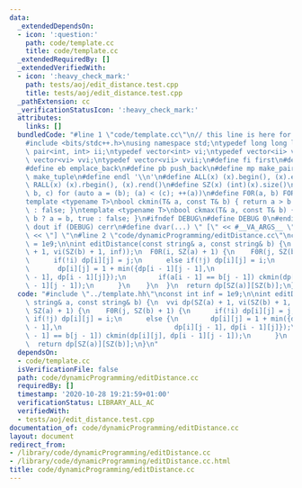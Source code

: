 ```yaml
---
data:
  _extendedDependsOn:
  - icon: ':question:'
    path: code/template.cc
    title: code/template.cc
  _extendedRequiredBy: []
  _extendedVerifiedWith:
  - icon: ':heavy_check_mark:'
    path: tests/aoj/edit_distance.test.cpp
    title: tests/aoj/edit_distance.test.cpp
  _pathExtension: cc
  _verificationStatusIcon: ':heavy_check_mark:'
  attributes:
    links: []
  bundledCode: "#line 1 \"code/template.cc\"\n// this line is here for a reason\n\
    #include <bits/stdc++.h>\nusing namespace std;\ntypedef long long ll;\ntypedef\
    \ pair<int, int> ii;\ntypedef vector<int> vi;\ntypedef vector<ii> vii;\ntypedef\
    \ vector<vi> vvi;\ntypedef vector<vii> vvii;\n#define fi first\n#define se second\n\
    #define eb emplace_back\n#define pb push_back\n#define mp make_pair\n#define mt\
    \ make_tuple\n#define endl '\\n'\n#define ALL(x) (x).begin(), (x).end()\n#define\
    \ RALL(x) (x).rbegin(), (x).rend()\n#define SZ(x) (int)(x).size()\n#define FOR(a,\
    \ b, c) for (auto a = (b); (a) < (c); ++(a))\n#define F0R(a, b) FOR (a, 0, (b))\n\
    template <typename T>\nbool ckmin(T& a, const T& b) { return a > b ? a = b, true\
    \ : false; }\ntemplate <typename T>\nbool ckmax(T& a, const T& b) { return a <\
    \ b ? a = b, true : false; }\n#ifndef DEBUG\n#define DEBUG 0\n#endif\n#define\
    \ dout if (DEBUG) cerr\n#define dvar(...) \" [\" << #__VA_ARGS__ \": \" << (__VA_ARGS__)\
    \ << \"] \"\n#line 2 \"code/dynamicProgramming/editDistance.cc\"\nconst int inf\
    \ = 1e9;\n\nint editDistance(const string& a, const string& b) {\n  vvi dp(SZ(a)\
    \ + 1, vi(SZ(b) + 1, inf));\n  F0R(i, SZ(a) + 1) {\n    F0R(j, SZ(b) + 1) {\n\
    \      if(!i) dp[i][j] = j;\n      else if(!j) dp[i][j] = i;\n      else {\n \
    \       dp[i][j] = 1 + min({dp[i - 1][j - 1],\n                            dp[i][j\
    \ - 1], dp[i - 1][j]});\n        if(a[i - 1] == b[j - 1]) ckmin(dp[i][j], dp[i\
    \ - 1][j - 1]);\n      }\n    }\n  }\n  return dp[SZ(a)][SZ(b)];\n}\n"
  code: "#include \"../template.hh\"\nconst int inf = 1e9;\n\nint editDistance(const\
    \ string& a, const string& b) {\n  vvi dp(SZ(a) + 1, vi(SZ(b) + 1, inf));\n  F0R(i,\
    \ SZ(a) + 1) {\n    F0R(j, SZ(b) + 1) {\n      if(!i) dp[i][j] = j;\n      else\
    \ if(!j) dp[i][j] = i;\n      else {\n        dp[i][j] = 1 + min({dp[i - 1][j\
    \ - 1],\n                            dp[i][j - 1], dp[i - 1][j]});\n        if(a[i\
    \ - 1] == b[j - 1]) ckmin(dp[i][j], dp[i - 1][j - 1]);\n      }\n    }\n  }\n\
    \  return dp[SZ(a)][SZ(b)];\n}\n"
  dependsOn:
  - code/template.cc
  isVerificationFile: false
  path: code/dynamicProgramming/editDistance.cc
  requiredBy: []
  timestamp: '2020-10-28 19:21:59+01:00'
  verificationStatus: LIBRARY_ALL_AC
  verifiedWith:
  - tests/aoj/edit_distance.test.cpp
documentation_of: code/dynamicProgramming/editDistance.cc
layout: document
redirect_from:
- /library/code/dynamicProgramming/editDistance.cc
- /library/code/dynamicProgramming/editDistance.cc.html
title: code/dynamicProgramming/editDistance.cc
---
```

